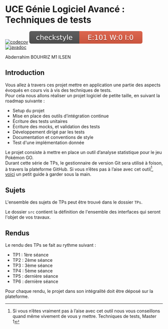 # UCE Génie Logiciel Avancé : Techniques de tests
[![codecov](https://codecov.io/gh/bouhriz/ceri-m1-techniques-de-test/branch/master/graph/badge.svg?token=VLFNYT032D)](https://codecov.io/gh/bouhriz/ceri-m1-techniques-de-test)
![alt text](https://github.com/bouhriz/ceri-m1-techniques-de-test/blob/master/target/site/badges/checkstyle-result.svg)
[![javadoc](https://javadoc.io/badge2/org.springframework/spring-core/javadoc.svg)](https://javadoc.io/doc/org.springframework/spring-core)

Abderrahim BOUHRIZ M1 ILSEN


## Introduction

Vous allez à travers ces projet mettre en application une partie des aspects évoqués en cours vis à vis des techniques de tests.  
Pour cela nous allons réaliser un projet logiciel de petite taille, en suivant la roadmap suivante : 
- Setup du projet
- Mise en place des outils d’intégration continue
- Écriture des tests unitaires
- Écriture des mocks, et validation des tests
- Développement dirigé par les tests
- Documentation et conventions de style
- Test d'une implémentation donnée

Le projet consiste à mettre en place un outil d’analyse statistique pour le jeu Pokémon GO.  
Durant cette série de TPs, le gestionnaire de version Git sera utilisé à foison, à travers la plateforme GitHub. Si vous n’êtes pas à l’aise avec cet outil[^1], [voici](http://rogerdudler.github.io/git-guide/) un petit guide à garder sous la main.

## Sujets

L'ensemble des sujets de TPs peut être trouvé dans le dossier `TPs`.

Le dossier `src` contient la définition de l'ensemble des interfaces qui seront l'objet de vos travaux.

## Rendus

Le rendu des TPs se fait au rythme suivant :

- TP1 : 1ère séance
- TP2 : 2ème séance
- TP3 : 3ème séance
- TP4 : 5ème séance
- TP5 : dernière séance
- TP6 : dernière séance

Pour chaque rendu, le projet dans son intégralité doit être déposé sur la plateforme.

[^1]: Si vous n’êtes vraiment pas à l’aise avec cet outil nous vous conseillons quand même vivement de vous y mettre.
Techniques de tests, Master 1



